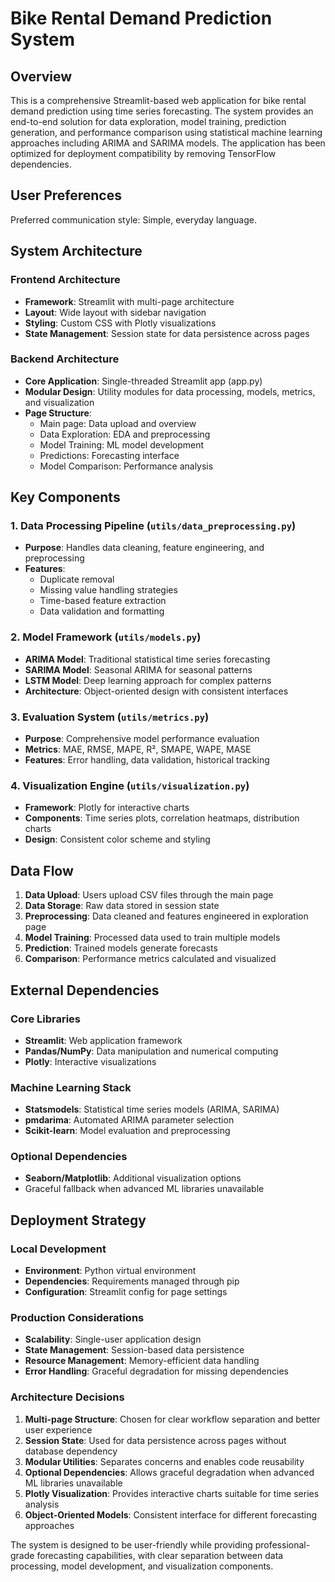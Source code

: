 # Bike Rental Demand Prediction System

## Overview

This is a comprehensive Streamlit-based web application for bike rental demand prediction using time series forecasting. The system provides an end-to-end solution for data exploration, model training, prediction generation, and performance comparison using statistical machine learning approaches including ARIMA and SARIMA models. The application has been optimized for deployment compatibility by removing TensorFlow dependencies.

## User Preferences

Preferred communication style: Simple, everyday language.

## System Architecture

### Frontend Architecture
- **Framework**: Streamlit with multi-page architecture
- **Layout**: Wide layout with sidebar navigation
- **Styling**: Custom CSS with Plotly visualizations
- **State Management**: Session state for data persistence across pages

### Backend Architecture
- **Core Application**: Single-threaded Streamlit app (app.py)
- **Modular Design**: Utility modules for data processing, models, metrics, and visualization
- **Page Structure**: 
  - Main page: Data upload and overview
  - Data Exploration: EDA and preprocessing
  - Model Training: ML model development
  - Predictions: Forecasting interface
  - Model Comparison: Performance analysis

## Key Components

### 1. Data Processing Pipeline (`utils/data_preprocessing.py`)
- **Purpose**: Handles data cleaning, feature engineering, and preprocessing
- **Features**: 
  - Duplicate removal
  - Missing value handling strategies
  - Time-based feature extraction
  - Data validation and formatting

### 2. Model Framework (`utils/models.py`)
- **ARIMA Model**: Traditional statistical time series forecasting
- **SARIMA Model**: Seasonal ARIMA for seasonal patterns
- **LSTM Model**: Deep learning approach for complex patterns
- **Architecture**: Object-oriented design with consistent interfaces

### 3. Evaluation System (`utils/metrics.py`)
- **Purpose**: Comprehensive model performance evaluation
- **Metrics**: MAE, RMSE, MAPE, R², SMAPE, WAPE, MASE
- **Features**: Error handling, data validation, historical tracking

### 4. Visualization Engine (`utils/visualization.py`)
- **Framework**: Plotly for interactive charts
- **Components**: Time series plots, correlation heatmaps, distribution charts
- **Design**: Consistent color scheme and styling

## Data Flow

1. **Data Upload**: Users upload CSV files through the main page
2. **Data Storage**: Raw data stored in session state
3. **Preprocessing**: Data cleaned and features engineered in exploration page
4. **Model Training**: Processed data used to train multiple models
5. **Prediction**: Trained models generate forecasts
6. **Comparison**: Performance metrics calculated and visualized

## External Dependencies

### Core Libraries
- **Streamlit**: Web application framework
- **Pandas/NumPy**: Data manipulation and numerical computing
- **Plotly**: Interactive visualizations

### Machine Learning Stack
- **Statsmodels**: Statistical time series models (ARIMA, SARIMA)
- **pmdarima**: Automated ARIMA parameter selection
- **Scikit-learn**: Model evaluation and preprocessing

### Optional Dependencies
- **Seaborn/Matplotlib**: Additional visualization options
- Graceful fallback when advanced ML libraries unavailable

## Deployment Strategy

### Local Development
- **Environment**: Python virtual environment
- **Dependencies**: Requirements managed through pip
- **Configuration**: Streamlit config for page settings

### Production Considerations
- **Scalability**: Single-user application design
- **State Management**: Session-based data persistence
- **Resource Management**: Memory-efficient data handling
- **Error Handling**: Graceful degradation for missing dependencies

### Architecture Decisions

1. **Multi-page Structure**: Chosen for clear workflow separation and better user experience
2. **Session State**: Used for data persistence across pages without database dependency
3. **Modular Utilities**: Separates concerns and enables code reusability
4. **Optional Dependencies**: Allows graceful degradation when advanced ML libraries unavailable
5. **Plotly Visualization**: Provides interactive charts suitable for time series analysis
6. **Object-Oriented Models**: Consistent interface for different forecasting approaches

The system is designed to be user-friendly while providing professional-grade forecasting capabilities, with clear separation between data processing, model development, and visualization components.